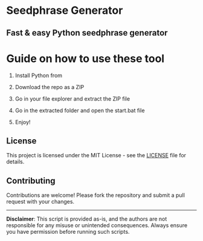 # Seedphrase Generator     
    
## Fast & easy Python seedphrase generator  
         
# Guide on how to use these tool    
        
1. Install Python from   
 
2. Download the repo as a ZIP  
  
3. Go in your file explorer and extract the ZIP file   
     
4. Go in the extracted folder and open the start.bat file   
   
5. Enjoy!     
      
## License     
  
This project is licensed under the MIT License - see the [LICENSE](LICENSE) file for details.       
   
## Contributing  
    
Contributions are welcome! Please fork the repository and submit a pull request with your changes.     
    
---    
   
**Disclaimer**: This script is provided as-is, and the authors are not responsible for any misuse or unintended consequences. Always ensure you have permission before running such scripts.   